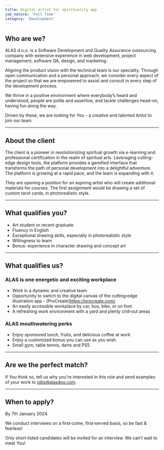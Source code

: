 ```yaml
---
title: Digital artist for spirituality app
job_nature: 'Full Time'
category: 'Development'
---
```


## Who are we?

ALAS d.o.o. is a Software Development and Quality Assurance outsourcing company with extensive experience in web development, project management, software QA, design, and marketing.

Aligning the product vision with the technical team is our specialty. Through open communication and a personal approach, we consider every aspect of the project so that we are empowered to assist and consult in every step of the development process.

We thrive in a positive environment where everybody’s heard and understood, people are polite and assertive, and tackle challenges head-on, having fun along the way.

Driven by these, we are looking for You - a creative and talented Artist to join our team.

---

## About the client

The client is a pioneer in revolutionizing spiritual growth via e-learning and professional certification in the realm of spiritual arts. Leveraging cutting-edge design tools, the platform provides a gamified interface that transforms the path of personal development into a delightful adventure. The platform is growing at a rapid pace, and the team is expanding with it.

They are opening a position for an aspiring artist who will create additional materials for courses. The first assignment would be drawing a set of custom tarot cards, in photorealistic style.

---

## What qualifies you?

- Art student or recent graduate
- Fluency in English
- Exceptional drawing skills, especially in photorealistic style
- Willingness to learn
- Bonus: experience in character drawing and concept art

---

## What qualifies us?

### ALAS is one energetic and exciting workplace

- Work in a dynamic and creative team
- Opportunity to switch to the digital canvas of the cutting&#8209;edge illustration app - [ProCreate]<https://procreate.com/>
- An easily accessible workplace by car, bus, bike, or on foot
- A refreshing work environment with a yard and plenty chill&#8209;out areas

### ALAS mouthwatering perks

- Enjoy sponsored lunch, fruits, and delicious coffee at work
- Enjoy a customized bonus you can use as you wish
- Small gym, table tennis, darts and PS5

---

## Are we the perfect match?

If You think so, tell us why you're interested in this role and send examples of your work to <jobs@alasdoo.com>.

---

## When to apply?

By 7th January 2024.

We conduct interviews on a first&#8209;come, first&#8209;served basis, so be fast & fearless!

Only short&#8209;listed candidates will be invited for an interview. We can’t wait to meet You!

